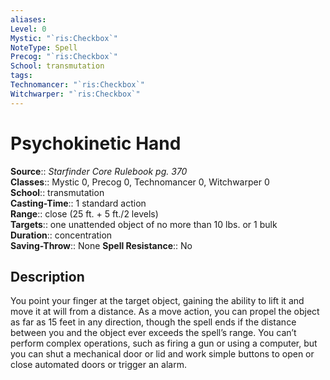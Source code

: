 ```yaml
---
aliases: 
Level: 0
Mystic: "`ris:Checkbox`"
NoteType: Spell
Precog: "`ris:Checkbox`"
School: transmutation 
tags: 
Technomancer: "`ris:Checkbox`"
Witchwarper: "`ris:Checkbox`"
---
```


# Psychokinetic Hand

**Source**:: _Starfinder Core Rulebook pg. 370_  
**Classes**:: Mystic 0, Precog 0, Technomancer 0, Witchwarper 0  
**School**:: transmutation  
**Casting-Time**:: 1 standard action  
**Range**:: close (25 ft. + 5 ft./2 levels)  
**Targets**:: one unattended object of no more than 10 lbs. or 1 bulk  
**Duration**:: concentration  
**Saving-Throw**:: None
**Spell Resistance**:: No

## Description

You point your finger at the target object, gaining the ability to lift it and move it at will from a distance. As a move action, you can propel the object as far as 15 feet in any direction, though the spell ends if the distance between you and the object ever exceeds the spell’s range. You can’t perform complex operations, such as firing a gun or using a computer, but you can shut a mechanical door or lid and work simple buttons to open or close automated doors or trigger an alarm.
